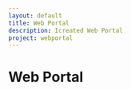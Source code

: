 ```yaml
---
layout: default
title: Web Portal
description: Icreated Web Portal
project: webportal
---
```


<h1 class="subject">Web Portal</h1>